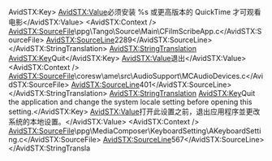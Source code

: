 AvidSTX:Key>
    <AvidSTX:Value>必须安装 %s 或更高版本的 QuickTime 才可观看电影</AvidSTX:Value>
    <AvidSTX:Context />
    <AvidSTX:SourceFile>\ppg\Tango\Source\Main\CFilmScribeApp.c</AvidSTX:SourceFile>
    <AvidSTX:SourceLine>2289</AvidSTX:SourceLine>
  </AvidSTX:StringTranslation>
  <AvidSTX:StringTranslation>
    <AvidSTX:Key>Quit</AvidSTX:Key>
    <AvidSTX:Value>退出</AvidSTX:Value>
    <AvidSTX:Context />
    <AvidSTX:SourceFile>\coresw\ame\src\AudioSupport\MCAudioDevices.c</AvidSTX:SourceFile>
    <AvidSTX:SourceLine>401</AvidSTX:SourceLine>
  </AvidSTX:StringTranslation>
  <AvidSTX:StringTranslation>
    <AvidSTX:Key>Quit the application and change the system locale setting before opening this setting.</AvidSTX:Key>
    <AvidSTX:Value>打开此设置之前，退出应用程序並更改系统的本地设置。</AvidSTX:Value>
    <AvidSTX:Context />
    <AvidSTX:SourceFile>\ppg\MediaComposer\KeyboardSetting\AKeyboardSetting.c</AvidSTX:SourceFile>
    <AvidSTX:SourceLine>567</AvidSTX:SourceLine>
  </AvidSTX:StringTransla